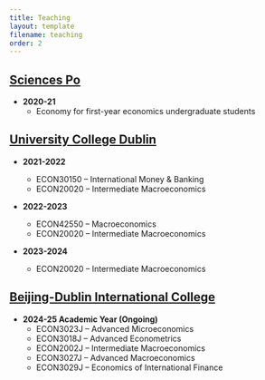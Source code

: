 ```yaml
---
title: Teaching
layout: template
filename: teaching
order: 2
--- 
```


## [Sciences Po](#)

- **2020-21**  
  - Economy for first-year economics undergraduate students  

## [University College Dublin](#)

- **2021-2022**  
  - ECON30150 – International Money & Banking  
  - ECON20020 – Intermediate Macroeconomics  

- **2022-2023**  
  - ECON42550 – Macroeconomics  
  - ECON20020 – Intermediate Macroeconomics  

- **2023-2024**  
  - ECON20020 – Intermediate Macroeconomics  

## [Beijing-Dublin International College](#)

- **2024-25 Academic Year (Ongoing)**  
  - ECON3023J – Advanced Microeconomics  
  - ECON3018J – Advanced Econometrics  
  - ECON2002J – Intermediate Macroeconomics  
  - ECON3027J – Advanced Macroeconomics  
  - ECON3029J – Economics of International Finance  



